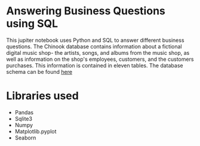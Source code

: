 # Answering Business Questions using SQL
This jupiter notebook uses Python and SQL to answer different business questions. 
The Chinook database contains information about a fictional digital music shop- the artists, songs, and albums from the music shop, as well as information on the shop's employees, customers, and the customers purchases. This information is contained in eleven tables.
The database schema can be found [here](https://s3.amazonaws.com/dq-content/189/chinook-schema.svg)

# Libraries used

* Pandas
* Sqlite3
* Numpy
* Matplotlib.pyplot
* Seaborn
